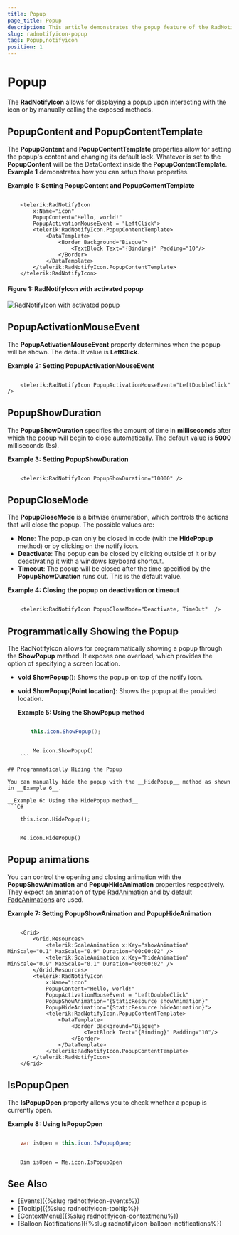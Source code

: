 ```yaml
---
title: Popup
page_title: Popup
description: This article demonstrates the popup feature of the RadNotifyIcon. 
slug: radnotifyicon-popup
tags: Popup,notifyicon
position: 1
---
```


# Popup

The __RadNotifyIcon__ allows for displaying a popup upon interacting with the icon or by manually calling the exposed methods. 

## PopupContent and PopupContentTemplate

The __PopupContent__ and __PopupContentTemplate__ properties allow for setting the popup's content and changing its default look. Whatever is set to the __PopupContent__ will be the DataContext inside the __PopupContentTemplate__. __Example 1__ demonstrates how you can setup those properties. 

__Example 1: Setting PopupContent and PopupContentTemplate__
```XAML
    
    <telerik:RadNotifyIcon
        x:Name="icon"
        PopupContent="Hello, world!"
        PopupActivationMouseEvent = "LeftClick">
        <telerik:RadNotifyIcon.PopupContentTemplate>
            <DataTemplate>
                <Border Background="Bisque">
                    <TextBlock Text="{Binding}" Padding="10"/>
                </Border>
            </DataTemplate>
        </telerik:RadNotifyIcon.PopupContentTemplate>
    </telerik:RadNotifyIcon>
```

#### __Figure 1: RadNotifyIcon with activated popup__

![RadNotifyIcon with activated popup](images/radnotifyicon_popup.png)

## PopupActivationMouseEvent

The __PopupActivationMouseEvent__ property determines when the popup will be shown. The default value is __LeftClick__.

__Example 2: Setting PopupActivationMouseEvent__
```XAML
    
    <telerik:RadNotifyIcon PopupActivationMouseEvent="LeftDoubleClick" />
```

## PopupShowDuration

The __PopupShowDuration__ specifies the amount of time in __milliseconds__ after which the popup will begin to close automatically. The default value is __5000__ milliseconds (5s). 

__Example 3: Setting PopupShowDuration__
```XAML
    
    <telerik:RadNotifyIcon PopupShowDuration="10000" />
```

## PopupCloseMode

The __PopupCloseMode__ is a bitwise enumeration, which controls the actions that will close the popup. The possible values are:

* **None**: The popup can only be closed in code (with the __HidePopup__ method) or by clicking on the notify icon. 
* **Deactivate**: The popup can be closed by clicking outside of it or by deactivating it with a windows keyboard shortcut.
* **Timeout**: The popup will be closed after the time specified by the __PopupShowDuration__ runs out. This is the default value.

__Example 4: Closing the popup on deactivation or timeout__
```XAML
    
    <telerik:RadNotifyIcon PopupCloseMode="Deactivate, TimeOut"  />
```

## Programmatically Showing the Popup

The RadNotifyIcon allows for programmatically showing a popup through the __ShowPopup__ method. It exposes one overload, which provides the option of specifying a screen location. 

* **void ShowPopup()**: Shows the popup on top of the notify icon.
* **void ShowPopup(Point location)**: Shows the popup at the provided location.

    __Example 5: Using the ShowPopup method__
    ```C#

        this.icon.ShowPopup();
    ```
```VB.NET

        Me.icon.ShowPopup()
    ```

## Programmatically Hiding the Popup

You can manually hide the popup with the __HidePopup__ method as shown in __Example 6__.

__Example 6: Using the HidePopup method__
```C#

    this.icon.HidePopup();
```
```VB.NET

    Me.icon.HidePopup()
```

## Popup animations

You can control the opening and closing animation with the __PopupShowAnimation__ and __PopupHideAnimation__ properties respectively. They expect an animation of type [RadAnimation](https://docs.telerik.com/devtools/wpf/api/telerik.windows.controls.animation.radanimation) and by default [FadeAnimations](https://docs.telerik.com/devtools/wpf/api/telerik.windows.controls.animation.fadeanimation) are used.

__Example 7: Setting PopupShowAnimation and PopupHideAnimation__
```XAML

    <Grid>
        <Grid.Resources>
            <telerik:ScaleAnimation x:Key="showAnimation" MinScale="0.1" MaxScale="0.9" Duration="00:00:02" />
            <telerik:ScaleAnimation x:Key="hideAnimation" MinScale="0.9" MaxScale="0.1" Duration="00:00:02" />
        </Grid.Resources>
        <telerik:RadNotifyIcon
            x:Name="icon"
            PopupContent="Hello, world!"
            PopupActivationMouseEvent = "LeftDoubleClick"
            PopupShowAnimation="{StaticResource showAnimation}"
            PopupHideAnimation="{StaticResource hideAnimation}">
            <telerik:RadNotifyIcon.PopupContentTemplate>
                <DataTemplate>
                    <Border Background="Bisque">
                        <TextBlock Text="{Binding}" Padding="10"/>
                    </Border>
                </DataTemplate>
            </telerik:RadNotifyIcon.PopupContentTemplate>
        </telerik:RadNotifyIcon>
    </Grid>
```

## IsPopupOpen

The __IsPopupOpen__ property allows you to check whether a popup is currently open.

__Example 8: Using IsPopupOpen__
```C#

    var isOpen = this.icon.IsPopupOpen;
```
```VB.NET

    Dim isOpen = Me.icon.IsPopupOpen
```

## See Also 

* [Events]({%slug radnotifyicon-events%})
* [Tooltip]({%slug radnotifyicon-tooltip%})
* [ContextMenu]({%slug radnotifyicon-contextmenu%})
* [Balloon Notifications]({%slug radnotifyicon-balloon-notifications%})